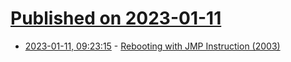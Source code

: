 # [Published on 2023-01-11](index.md)

* [2023-01-11, 09:23:15](https://news.ycombinator.com/item?id=34336668) - [Rebooting with JMP Instruction (2003)](https://susam.net/blog/rebooting-with-jmp-instruction.html)
